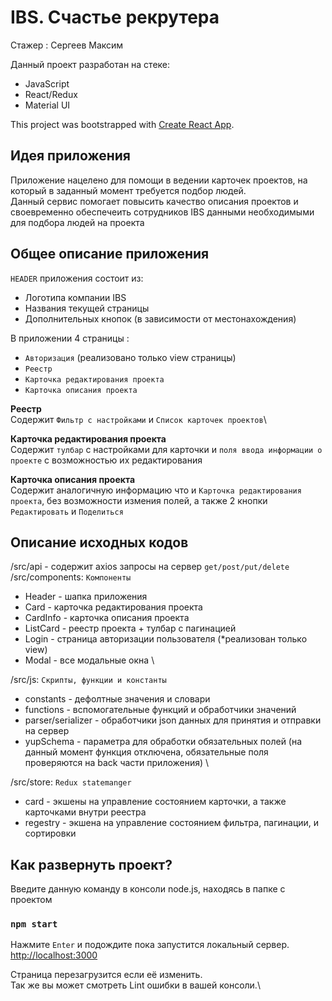 # IBS. Счастье рекрутера
Стажер : Сергеев Максим

Данный проект разработан на стеке:
- JavaScript
- React/Redux
- Material UI


This project was bootstrapped with [Create React App](https://github.com/facebook/create-react-app).

## Идея приложения

Приложение нацелено для помощи в ведении карточек проектов, на
который в заданный момент требуется подбор людей.\
Данный сервис помогает повысить качество описания проектов и
своевременно обеспечеить сотрудников IBS данными необходимыми
для подбора людей на проекта

## Общее описание приложения
`HEADER` приложения состоит из:
- Логотипа компании IBS
- Названия текущей страницы
- Дополнительных кнопок (в зависимости от местонахождения)

В приложении 4 страницы :

- `Авторизация` (реализовано только view страницы)
- `Реестр`
- `Карточка редактирования проекта`
- `Карточка описания проекта`

**Реестр**\
Содержит `Фильтр с настройками` и `Список карточек проектов`\

**Карточка редактирования проекта**\
Содержит `тулбар` с настройками для карточки и `поля ввода информации о проекте`
с возможностью их редактирования

**Карточка описания проекта**\
Содержит аналогичную информацию что и `Карточка редактирования проекта`, 
без возможности измения полей, а также 2 кнопки `Редактировать` и `Поделиться`

## Описание исходных кодов
/src/api - содержит axios запросы на сервер `get/post/put/delete`\
/src/components: `Компоненты`
- Header - шапка приложения
- Card - карточка редактирования проекта 
- CardInfo - карточка описания проекта
- ListCard - реестр проекта + тулбар с пагинацией
- Login - страница авторизации пользователя (*реализован только view)
- Modal - все модальные окна
\

/src/js: `Скрипты, функции и константы`
- constants - дефолтные значения и словари
- functions - вспомогательные функций и обработчики значений
- parser/serializer - обработчики json данных для принятия и отправки
на сервер
- yupSchema - параметра для обработки обязательных полей 
(на данный момент функция отключена, обязательные поля 
проверяются на back части приложения)
\

/src/store: `Redux statemanger`
- card - экшены на управление состоянием карточки, а также
карточками внутри реестра
- regestry - экшена на управление состоянием фильтра, пагинации,
и сортировки

## Как развернуть проект?

Введите данную команду в консоли node.js, находясь в папке с проектом
### `npm start`

Нажмите `Enter` и подождите пока запустится локальный сервер.\
[http://localhost:3000](http://localhost:3000)

Страница перезагрузится если её изменить.\
Так же вы может смотреть Lint ошибки в вашей консоли.\
